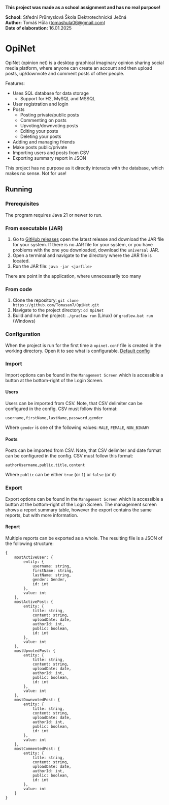 **This project was made as a school assignment and has no real purpose!**

**School:** Střední Průmyslová Škola Elektrotechnická Ječná  
**Author:** Tomáš Hůla (tomashula06@gmail.com)  
**Date of elaboration:** 16.01.2025

# OpiNet

OpiNet (opinion net) is a desktop graphical imaginary opinion sharing social media platform, where anyone can create an account and then upload posts, up/downvote and comment posts
of other people.

Features:
- Uses SQL database for data storage
  - Support for H2, MySQL and MSSQL
- User registration and login
- Posts
  - Posting private/public posts
  - Commenting on posts
  - Upvoting/downvoting posts
  - Editing your posts
  - Deleting your posts
- Adding and managing friends
- Make posts public/private
- Importing users and posts from CSV
- Exporting summary report in JSON

This project has no purpose as it directly interacts with the database, which makes no sense. Not for use!

## Running

### Prerequisites

The program requires Java 21 or newer to run.

### From executable (JAR)

1. Go to [GitHub releases](https://github.com/Tomasan7/OpiNet/releases) open the latest release and download the JAR file for your system. If there is no JAR file for your system, or you have problems with the one you downloaded, download the `universal` JAR.
2. Open a terminal and navigate to the directory where the JAR file is located.
3. Run the JAR file: `java -jar <jarfile>`

There are point in the application, where unnecessarily too many

### From code

1. Clone the repository: `git clone https://github.com/Tomasan7/OpiNet.git`
2. Navigate to the project directory: `cd OpiNet`
3. Build and run the project: `./gradlew run` (Linux) or `gradlew.bat run` (Windows)

### Configuration

When the project is run for the first time a `opinet.conf` file is created in the working directory.
Open it to see what is configurable.
[Default config](src/main/resources/opinet.conf)

### Import

Import options can be found in the `Management Screen` which is accessible a button at the bottom-right of the Login Screen.

#### Users

Users can be imported from CSV.
Note, that CSV delimiter can be configured in the config.
CSV must follow this format:
```
username,firstName,lastName,password,gender
```
Where `gender` is one of the following values: `MALE`, `FEMALE`, `NON_BINARY`

#### Posts

Posts can be imported from CSV.
Note, that CSV delimiter and date format can be configured in the config.
CSV must follow this format:
```
authorUsername,public,title,content
```
Where `public` can be either `true` (or `1`) or `false` (or `0`)

### Export

Export options can be found in the `Management Screen` which is accessible a button at the bottom-right of the Login Screen.
The management screen shows a report summary table, however the export contains the same reports, but with more information.

#### Report

Multiple reports can be exported as a whole.
The resulting file is a JSON of the following structure:
```
{
    mostActiveUser: {
        entity: {
            username: string,
            firstName: string,
            lastName: string,
            gender: Gender,
            id: int
        },
        value: int
    },
    mostActivePost: {
        entity: {
            title: string,
            content: string,
            uploadDate: date,
            authorId: int,
            public: boolean,
            id: int
        },
        value: int
    },
    mostUpvotedPost: {
        entity: {
            title: string,
            content: string,
            uploadDate: date,
            authorId: int,
            public: boolean,
            id: int
        },
        value: int
    },
    mostDownvotedPost: {
        entity: {
            title: string,
            content: string,
            uploadDate: date,
            authorId: int,
            public: boolean,
            id: int
        },
        value: int
    },
    mostCommentedPost: {
        entity: {
            title: string,
            content: string,
            uploadDate: date,
            authorId: int,
            public: boolean,
            id: int
        },
        value: int
    }
}
```
